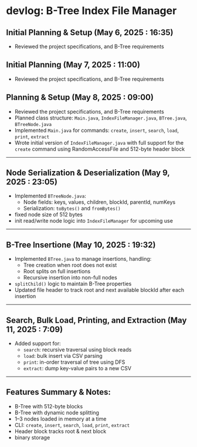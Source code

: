 # devlog: B-Tree Index File Manager

## Initial Planning & Setup (May 6, 2025 : 16:35)
- Reviewed the project specifications, and B-Tree requirements

## Initial Planning (May 7, 2025 : 11:00)
- Reviewed the project specifications, and B-Tree requirements

## Planning & Setup (May 8, 2025 : 09:00)
- Reviewed the project specifications, and B-Tree requirements
- Planned class structure: `Main.java`, `IndexFileManager.java`, `BTree.java`, `BTreeNode.java`
- Implemented `Main.java` for commands: `create`, `insert`, `search`, `load`, `print`, `extract`
- Wrote initial version of `IndexFileManager.java` with full support for the `create` command using RandomAccessFile and 512-byte header block

---

## Node Serialization & Deserialization (May 9, 2025 : 23:05)
- Implemented `BTreeNode.java`:
  - Node fields: keys, values, children, blockId, parentId, numKeys
  - Serialization: `toBytes()` and `fromBytes()`
- fixed node size of 512 bytes 
- init read/write node logic into `IndexFileManager` for upcoming use

---

## B-Tree Insertione (May 10, 2025 : 19:32)
- Implemented `BTree.java` to manage insertions, handling:
  - Tree creation when root does not exist
  - Root splits on full insertions
  - Recursive insertion into non-full nodes
- `splitChild()` logic to maintain B-Tree properties
- Updated file header to track root and next available blockId after each insertion

---

## Search, Bulk Load, Printing, and Extraction (May 11, 2025 : 7:09)
- Added support for:
  - `search`: recursive traversal using block reads
  - `load`: bulk insert via CSV parsing
  - `print`: in-order traversal of tree using DFS
  - `extract`: dump key-value pairs to a new CSV

---

## Features Summary & Notes:
- B-Tree with 512-byte blocks
- B-Tree with dynamic node splitting
- 1–3 nodes loaded in memory at a time
- CLI: `create`, `insert`, `search`, `load`, `print`, `extract`
- Header block tracks root & next block
- binary storage
